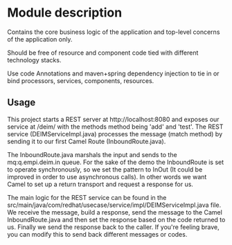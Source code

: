 # Module description

Contains the core business logic of the application and top-level concerns of the application only.

Should be free of resource and component code tied with different technology stacks. 

Use code Annotations and maven+spring dependency injection to tie in or bind processors, services, components, resources.  

## Usage

This project starts a REST server at http://localhost:8080 and exposes our service at /deim/ with the methods method being 'add' and 'test'. The REST service (DEIMServiceImpl.java) processes the message (match method) by sending it to our first Camel Route (InboundRoute.java). 

The InboundRoute.java marshals the input and sends to the mq:q.empi.deim.in queue. For the sake of the demo the InboundRoute is set to operate synchronously, so we set the pattern to InOut (It could be improved in order to use asynchronous calls). In other words we want Camel to set up a return transport and request a response for us. 

The main logic for the REST service can be found in the src/main/java/com/redhat/usecase/service/impl/DEIMServiceImpl.java file. We receive the message, build a response, send the message to the Camel InboundRoute.java and then set the response based on the code returned to us. Finally we send the response back to the caller. If you're feeling brave, you can modify this to send back different messages or codes.
